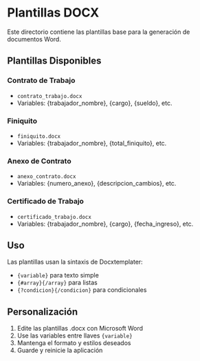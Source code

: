 # Plantillas DOCX

Este directorio contiene las plantillas base para la generación de documentos Word.

## Plantillas Disponibles

### Contrato de Trabajo
- `contrato_trabajo.docx`
- Variables: {trabajador_nombre}, {cargo}, {sueldo}, etc.

### Finiquito
- `finiquito.docx`
- Variables: {trabajador_nombre}, {total_finiquito}, etc.

### Anexo de Contrato
- `anexo_contrato.docx`
- Variables: {numero_anexo}, {descripcion_cambios}, etc.

### Certificado de Trabajo
- `certificado_trabajo.docx`
- Variables: {trabajador_nombre}, {cargo}, {fecha_ingreso}, etc.

## Uso

Las plantillas usan la sintaxis de Docxtemplater:
- `{variable}` para texto simple
- `{#array}{/array}` para listas
- `{?condicion}{/condicion}` para condicionales

## Personalización

1. Edite las plantillas .docx con Microsoft Word
2. Use las variables entre llaves `{variable}`
3. Mantenga el formato y estilos deseados
4. Guarde y reinicie la aplicación
